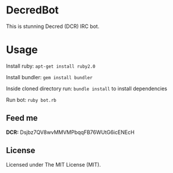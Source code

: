 DecredBot
==========

This is stunning Decred (DCR) IRC bot.

Usage
=====

Install ruby: `apt-get install ruby2.0`

Install bundler: `gem install bundler`

Inside cloned directory run: `bundle install` to install dependencies

Run bot: `ruby bot.rb`

Feed me
-------------------

**DCR:** Dsjbz7QV8wvMMVMPbqqFB76WUtG6icENEcH

License
-------

Licensed under The MIT License (MIT).

